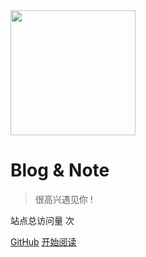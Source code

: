 <img src="https://img.alicdn.com/tfs/TB1kCs_er_I8KJjy1XaXXbsxpXa-419-495.png" width="200px">

# Blog & Note

> 很高兴遇见你 !

<span id="busuanzi_container_site_pv">
    站点总访问量
    <span id="busuanzi_value_site_pv">
    <i class="fa fa-spinner fa-spin"></i>
    </span>次
</span>

[GitHub](https://github.com/freshchen/fresh-notes/)
[开始阅读](#目录)

